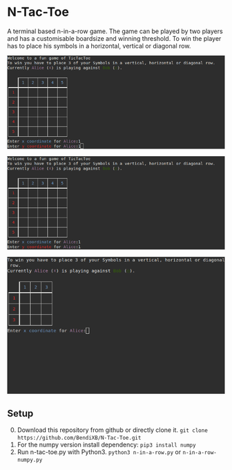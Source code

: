# N-Tac-Toe
A terminal based n-in-a-row game.
The game can be played by two players and has a customisable boardsize and winning threshold.
To win the player has to place his symbols in a horizontal, vertical or diagonal row.

![Startscreen.](images/start.gif)


![A demonstartion.](images/demonstaration.gif)

![A demonstartion.](images/size.gif)

## Setup
0. Download this repository from github or directly clone it.
`git clone https://github.com/BendiXB/N-Tac-Toe.git`
1. For the numpy version install dependency: `pip3 install numpy`
2. Run n-tac-toe.py with Python3. `python3 n-in-a-row.py` or `n-in-a-row-numpy.py`
